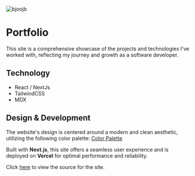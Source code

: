 ![bjoojb](/assets/projects/portfolio.png)

# Portfolio

This site is a comprehensive showcase of the projects and technologies I've worked with, reflecting my journey and growth as a software developer.

## Technology

- React / NextJs
- TailwindCSS
- MDX

## Design & Development

The website's design is centered around a modern and clean aesthetic, utilizing the following color palette: [Color Palette](https://coolors.co/0e0a1f-e3b505-63afbb-d3f3ee-f9f9f9)

Built with **Next.js**, this site offers a seamless user experience and is deployed on **Vercel** for optimal performance and reliability.

Click [here](#) to view the source for the site.